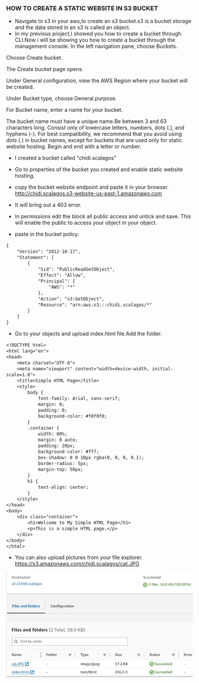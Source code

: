 ### HOW TO CREATE A STATIC WEBSITE IN S3 BUCKET
- Navigate to s3 in your aws,to create an s3 bucket.s3 is a bucket storage  and the data stored in an s3 is called an object.
- In my previous project,I showed you how to create a bucket through CLI.Now i will be showing you how to create a bucket through the management console.
In the left navigation pane, choose Buckets.

Choose Create bucket.

The Create bucket page opens.

Under General configuration, view the AWS Region where your bucket will be created.

Under Bucket type, choose General purpose.

For Bucket name, enter a name for your bucket.

The bucket name must have a unique name.Be between 3 and 63 characters long.
Consist only of lowercase letters, numbers, dots (.), and hyphens (-). For best compatibility, we recommend that you avoid using dots (.) in bucket names, except for buckets that are used only for static website hosting.
Begin and end with a letter or number.
- I created a bucket called "chidi.scalagos"
- Go to properties of the bucket you created and enable static website hosting.
- copy the bucket website endpoint and paste it in your browser.
http://chidi.scalagos.s3-website-us-east-1.amazonaws.com

- It will bring out a 403 error.
- In permissions edit the block all public access and untick and save. This will enable the public to access your object in your object.
- paste in the bucket policy.
```
{
    "Version": "2012-10-17",
    "Statement": [
        {
            "Sid": "PublicReadGetObject",
            "Effect": "Allow",
            "Principal": {
                "AWS": "*"
            },
            "Action": "s3:GetObject",
            "Resource": "arn:aws:s3:::chidi.scalagos/*"
        }
    ]
}

```
- Go to your objects and upload index.html file.Add the folder.
```
<!DOCTYPE html>
<html lang="en">
<head>
    <meta charset="UTF-8">
    <meta name="viewport" content="width=device-width, initial-scale=1.0">
    <title>Simple HTML Page</title>
    <style>
        body {
            font-family: Arial, sans-serif;
            margin: 0;
            padding: 0;
            background-color: #f0f0f0;
        }
        .container {
            width: 80%;
            margin: 0 auto;
            padding: 20px;
            background-color: #fff;
            box-shadow: 0 0 10px rgba(0, 0, 0, 0.1);
            border-radius: 5px;
            margin-top: 50px;
        }
        h1 {
            text-align: center;
        }
    </style>
</head>
<body>
    <div class="container">
        <h1>Welcome to My Simple HTML Page</h1>
        <p>This is a simple HTML page.</p>
    </div>
</body>
</html>
```
- You can also upload pictures from your file explorer.
https://s3.amazonaws.com/chidi.scalagos/cat.JPG

![alt text](<Images/html.JPG>)



